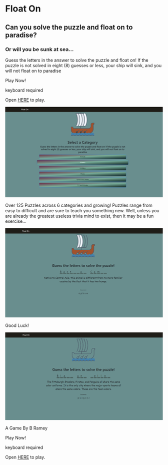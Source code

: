# Float On

## Can you solve the puzzle and float on to paradise? 

### Or will you be sunk at sea...

Guess the letters in the answer to solve the puzzle and float on! If the puzzle 
is not solved in eight (8) guesses or less, your ship will sink, and you will not
float on to paradise


Play Now!


keyboard required


Open [HERE](https://bramey-git.github.io/float-on/) to play.

![Category Select](/images/game/float-on-v1-home.png)

Over 125 Puzzles across 6 categories and growing! Puzzles range from easy to 
difficult and are sure to teach you something new. Well, unless you are already
the greatest useless trivia mind to exist, then it may be a fun exercise...

![Game Play](/images/game/float-on-v1-gameplay.png)

Good Luck!

![Ghost Mode](/images/game/float-on-v1-ghost.png)

A Game By B Ramey

Play Now!


keyboard required


Open [HERE](https://bramey-git.github.io/float-on/) to play.
